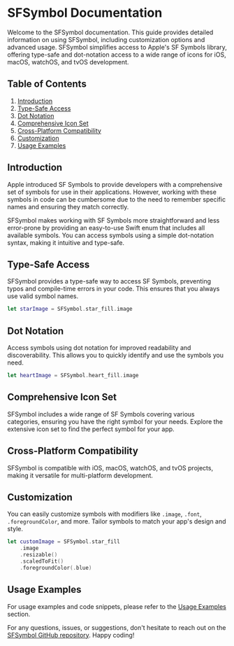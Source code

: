 
# SFSymbol Documentation

Welcome to the SFSymbol documentation. This guide provides detailed information on using SFSymbol, including customization options and advanced usage. SFSymbol simplifies access to Apple's SF Symbols library, offering type-safe and dot-notation access to a wide range of icons for iOS, macOS, watchOS, and tvOS development.

## Table of Contents

1. [Introduction](#introduction)
2. [Type-Safe Access](#type-safe-access)
3. [Dot Notation](#dot-notation)
4. [Comprehensive Icon Set](#comprehensive-icon-set)
5. [Cross-Platform Compatibility](#cross-platform-compatibility)
6. [Customization](#customization)
7. [Usage Examples](#usage-examples)

## Introduction

Apple introduced SF Symbols to provide developers with a comprehensive set of symbols for use in their applications. However, working with these symbols in code can be cumbersome due to the need to remember specific names and ensuring they match correctly.

SFSymbol makes working with SF Symbols more straightforward and less error-prone by providing an easy-to-use Swift enum that includes all available symbols. You can access symbols using a simple dot-notation syntax, making it intuitive and type-safe.

## Type-Safe Access

SFSymbol provides a type-safe way to access SF Symbols, preventing typos and compile-time errors in your code. This ensures that you always use valid symbol names.

```swift
let starImage = SFSymbol.star_fill.image
```

## Dot Notation

Access symbols using dot notation for improved readability and discoverability. This allows you to quickly identify and use the symbols you need.

```swift
let heartImage = SFSymbol.heart_fill.image
```

## Comprehensive Icon Set

SFSymbol includes a wide range of SF Symbols covering various categories, ensuring you have the right symbol for your needs. Explore the extensive icon set to find the perfect symbol for your app.

## Cross-Platform Compatibility

SFSymbol is compatible with iOS, macOS, watchOS, and tvOS projects, making it versatile for multi-platform development.

## Customization

You can easily customize symbols with modifiers like `.image`, `.font`, `.foregroundColor`, and more. Tailor symbols to match your app's design and style.

```swift
let customImage = SFSymbol.star_fill
    .image
    .resizable()
    .scaledToFit()
    .foregroundColor(.blue)
```

## Usage Examples

For usage examples and code snippets, please refer to the [Usage Examples](UsageExamples.md) section.

For any questions, issues, or suggestions, don't hesitate to reach out on the [SFSymbol GitHub repository](https://github.com/LuckeyLogic/SFSymbol). Happy coding!
